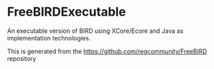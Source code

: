 # FreeBIRDExecutable

An executable version of BIRD using XCore/Ecore and Java as implementation technologies.

This is generated from the https://github.com/regcommunity/FreeBIRD repository

